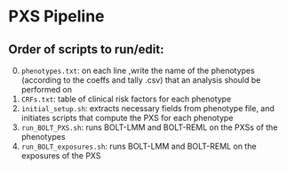 # PXS Pipeline

## Order of scripts to run/edit:
0. `phenotypes.txt`: on each line ,write the name of the phenotypes (according to the coeffs and tally .csv) that an analysis should be performed on
0. `CRFs.txt`: table of clinical risk factors for each phenotype
1. `initial_setup.sh`: extracts necessary fields from phenotype file, and initiates scripts that compute the PXS for each phenotype
2. `run_BOLT_PXS.sh`: runs BOLT-LMM and BOLT-REML on the PXSs of the phenotypes
3. `run_BOLT_exposures.sh`: runs BOLT-LMM and BOLT-REML on the exposures of the PXS